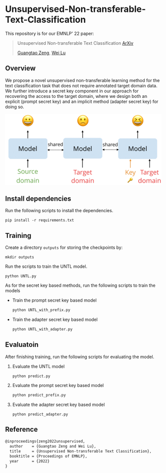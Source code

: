 # Unsupervised-Non-transferable-Text-Classification

This repository is for our EMNLP' 22 paper:

> Unsupervised Non-transferable Text Classification [ArXiv](https://arxiv.org/abs/2210.12651)
>
> [Guangtao Zeng](github.com/ChaosCodes), [Wei Lu](istd.sutd.edu.sg/people/faculty/lu-wei)

## Overview

We propose a novel unsupervised non-transferable learning method for the text classification task that does not require annotated target domain data. We further introduce a secret key component in our approach for recovering the access to the target domain, where we design both an explicit (prompt secret key) and an implicit method (adapter secret key) for doing so. 

![overview](overview.png)

## Install dependencies

Run the following scripts to install the dependencies.

```shell
pip install -r requirements.txt
```



## Training

Create a directory `outputs` for storing the checkpoints by:

```shell
mkdir outputs
```

Run the scripts to train the UNTL model.

```shell
python UNTL.py
```

As for the secret key based methods, run the following scripts to train the models

* Train the prompt secret key based model

  ```sh
  python UNTL_with_prefix.py
  ```

* Train the adapter secret key based model

  ```sh
  python UNTL_with_adapter.py
  ```



## Evaluatoin

After finishing training, run the following scripts for evaluating the model.

1. Evaluate the UNTL model

   ```shell
   python predict.py
   ```

2. Evaluate the prompt secret key based model

   ```sh
   python predict_prefix.py
   ```

3. Evaluate the adapter secret key based model

   ```shell
   python predict_adapter.py
   ```



## Reference

```
@inproceedings{zeng2022unsupervised,
  author    = {Guangtao Zeng and Wei Lu},
  title     = {Unsupervised Non-transferable Text Classification},
  booktitle = {Proceedings of EMNLP},
  year      = {2022}
}
```

